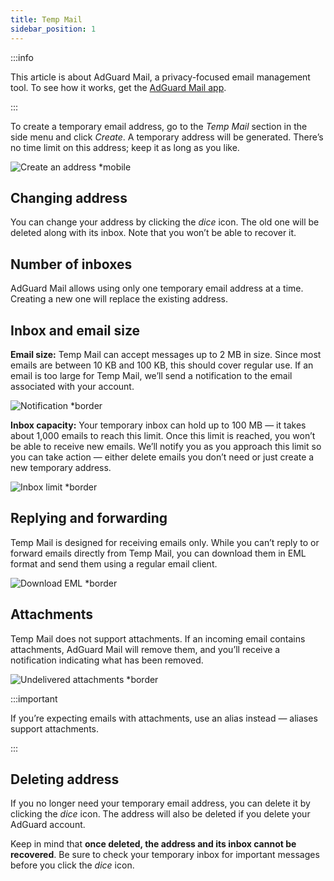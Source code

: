 ```yaml
---
title: Temp Mail
sidebar_position: 1
---
```


:::info

This article is about AdGuard Mail, a privacy-focused email management tool. To see how it works, get the [AdGuard Mail app](https://agrd.io/download-kb-mail).

:::

To create a temporary email address, go to the _Temp Mail_ section in the side menu and click _Create_. A temporary address will be generated. There’s no time limit on this address; keep it as long as you like.

![Create an address \*mobile](https://cdn.adtidy.org/content/kb/mail/new/create_temp_mail.png)

## Changing address

You can change your address by clicking the _dice_ icon. The old one will be deleted along with its inbox. Note that you won’t be able to recover it.

## Number of inboxes

AdGuard Mail allows using only one temporary email address at a time. Creating a new one will replace the existing address.

## Inbox and email size

**Email size:** Temp Mail can accept messages up to 2 MB in size. Since most emails are between 10 KB and 100 KB, this should cover regular use. If an email is too large for Temp Mail, we’ll send a notification to the email associated with your account.

![Notification \*border](https://cdn.adtidy.org/content/kb/mail/new/large_email.png)

**Inbox capacity:** Your temporary inbox can hold up to 100 MB — it takes about 1,000 emails to reach this limit. Once this limit is reached, you won’t be able to receive new emails. We’ll notify you as you approach this limit so you can take action — either delete emails you don’t need or just create a new temporary address.

![Inbox limit \*border](https://cdn.adtidy.org/content/kb/mail/new/storage_left.png)

## Replying and forwarding

Temp Mail is designed for receiving emails only. While you can’t reply to or forward emails directly from Temp Mail, you can download them in EML format and send them using a regular email client.

![Download EML \*border](https://cdn.adtidy.org/content/kb/mail/new/download_eml.png)

## Attachments

Temp Mail does not support attachments. If an incoming email contains attachments, AdGuard Mail will remove them, and you’ll receive a notification indicating what has been removed.

![Undelivered attachments \*border](https://cdn.adtidy.org/content/kb/mail/new/attachments_undelivered.png)

:::important

If you’re expecting emails with attachments, use an alias instead — aliases support attachments.

:::

## Deleting address

If you no longer need your temporary email address, you can delete it by clicking the _dice_ icon. The address will also be deleted if you delete your AdGuard account.

Keep in mind that **once deleted, the address and its inbox cannot be recovered**. Be sure to check your temporary inbox for important messages before you click the _dice_ icon.

